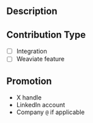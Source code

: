 <!--
Thank you for contributing to Weaviate recipes! Please fill out the information below!
-->

## Description 
<!-- A short description of the added notebook -->

## Contribution Type
- [ ] Integration
- [ ] Weaviate feature

## Promotion 
<!-- Fill this section in if you would like us to promote your notebook on socials -->
- X handle
- LinkedIn account
- Company `@` if applicable
